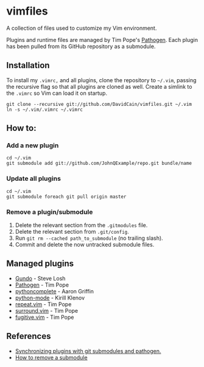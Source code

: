 vimfiles
========

A collection of files used to customize my Vim environment.

Plugins and runtime files are managed by Tim Pope's
[Pathogen](https://github.com/tpope/vim-pathogen). Each plugin has been
pulled from its GitHub repository as a submodule.

## Installation

To install my `.vimrc,` and all plugins, clone the repository to
`~/.vim`, passing the recursive flag so that all plugins are cloned as
well. Create a simlink to the `.vimrc` so Vim can load it on startup.

    git clone --recursive git://github.com/DavidCain/vimfiles.git ~/.vim
    ln -s ~/.vim/.vimrc ~/.vimrc


## How to:

### Add a new plugin

    cd ~/.vim
    git submodule add git://github.com/JohnQExample/repo.git bundle/name

### Update all plugins
    
    cd ~/.vim
    git submodule foreach git pull origin master

### Remove a plugin/submodule

   1. Delete the relevant section from the `.gitmodules` file.
   2. Delete the relevant section from `.git/config`.
   3. Run `git rm --cached path_to_submodule` (no trailing slash).
   4. Commit and delete the now untracked submodule files. 


## Managed plugins

* [Gundo][gundo] - Steve Losh
* [Pathogen][pathogen] - Tim Pope
* [pythoncomplete][pythoncomplete] - Aaron Griffin
* [python-mode][python-mode] - Kirill Klenov
* [repeat.vim][repeat.vim] - Tim Pope
* [surround.vim][surround.vim] - Tim Pope
* [fugitive.vim][fugitive.vim] - Tim Pope


## References

* [Synchronizing plugins with git submodules and pathogen.][vimcast]
* [How to remove a submodule][rm-submodule]

[vimcast]: http://vimcasts.org/episodes/synchronizing-plugins-with-git-submodules-and-pathogen/
[rm-submodule]: http://stackoverflow.com/a/1260982/815632

[gundo]: http://sjl.bitbucket.org/gundo.vim 
[pathogen]: https://github.com/tpope/vim-pathogen 
[pythoncomplete]: https://github.com/vim-scripts/pythoncomplete 
[python-mode]: https://github.com/klen/python-mode
[repeat.vim]: https://github.com/tpope/vim-repeat 
[surround.vim]: https://github.com/tpope/vim-surround 
[fugitive.vim]: https://github.com/tpope/vim-fugitive 
